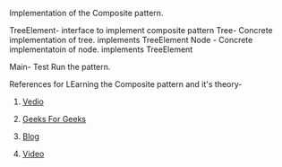 Implementation of the Composite pattern.

TreeElement- interface to implement composite pattern
Tree- Concrete implementation of tree. implements TreeElement
Node - Concrete implementatoin of node. implements TreeElement

Main- Test Run the pattern.





References for LEarning the Composite pattern and it's theory-
1) [Vedio](https://www.youtube.com/watch?v=2HUnoKyC9l0)

2) [Geeks For Geeks](https://www.geeksforgeeks.org/composite-design-pattern/)

3) [Blog](https://www.baeldung.com/java-composite-pattern#:~:text=The%20composite%20pattern%20is%20meant,a%20whole%20hierarchy%20of%20objects.)

4) [Video](https://www.youtube.com/watch?v=mp5lwolO-wM)
